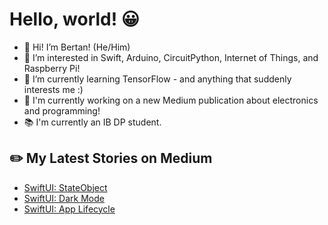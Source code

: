# Hello, world! 😀
- 👋 Hi! I’m Bertan! (He/Him)
- 👀 I’m interested in Swift, Arduino, CircuitPython, Internet of Things, and Raspberry Pi!
- 🌱 I’m currently learning TensorFlow - and anything that suddenly interests me :)
- 🔭 I'm currently working on a new Medium publication about electronics and programming!
- 📚 I'm currently an IB DP student.
## ✏️ My Latest Stories on Medium
<!-- BLOG-POST-LIST:START -->
- [SwiftUI: StateObject](https://medium.com/turkishkit/swiftui-stateobject-8520b4840177?source=rss-8cc1101d47c1------2)
- [SwiftUI: Dark Mode](https://medium.com/turkishkit/swiftui-dark-mode-c188f3370a78?source=rss-8cc1101d47c1------2)
- [SwiftUI: App Lifecycle](https://medium.com/turkishkit/swiftui-app-lifecycle-3b3c925783a4?source=rss-8cc1101d47c1------2)
<!-- BLOG-POST-LIST:END -->
<!---
BertanT/BertanT is a ✨ special ✨ repository because its `README.md` (this file) appears on your GitHub profile.
You can click the Preview link to take a look at your changes.
--->
